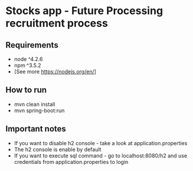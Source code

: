 # Stocks app - Future Processing recruitment process

## Requirements 
* node ^4.2.6
* npm ^3.5.2
* [See more https://nodejs.org/en/]

## How to run
* mvn clean install
* mvn spring-boot:run

## Important notes
* If you want to disable h2 console - take a look at application.properties
* The h2 console is enable by default
* If you want to execute sql command - go to localhost:8080/h2 and use credentials from application.properties to login
